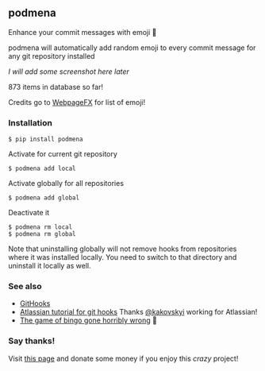 ## podmena

Enhance your commit messages with emoji :dress:

podmena will automatically add random emoji to every commit message for any
git repository installed

_I will add some screenshot here later_

873 items in database so far!

Credits go to [WebpageFX](https://www.webpagefx.com/tools/emoji-cheat-sheet/) 
for list of emoji!

### Installation

```
$ pip install podmena
```
Activate for current git repository
```
$ podmena add local
```
Activate globally for all repositories
```
$ podmena add global
```
Deactivate it
```
$ podmena rm local
$ podmena rm global
```
Note that uninstalling globally will not remove hooks from repositories where
it was installed locally. You need to switch to that directory and uninstall it
locally as well.

### See also

* [GitHooks](https://githooks.com/)
* [Atlassian tutorial for git hooks](https://www.atlassian.com/git/tutorials/git-hooks)
Thanks [@kakovskyi](https://github.com/kakovskyi) working for Atlassian!
* [The game of bingo gone horribly wrong](http://lemonparty.club) :lemon:

### Say thanks!

Visit [this page](https://gimmebackmyson.herokuapp.com/) 
and donate some money if you enjoy this _crazy_ project!
